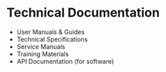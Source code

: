 # Technical Documentation

- User Manuals & Guides
- Technical Specifications
- Service Manuals
- Training Materials
- API Documentation (for software)